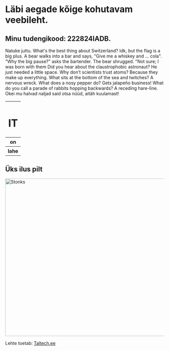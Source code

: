 <h1>Läbi aegade kõige kohutavam veebileht.</h1>
<h2>Minu tudengikood: 222824IADB.</h2>
<p>Natuke juttu.
   What's the best thing about Switzerland? Idk, but the flag is a big plus.
   A bear walks into a bar and says, "Give me a whiskey and ... cola". "Why the big pause?" asks the bartender. The bear shrugged. "Not sure; I was born with them
   Did you hear about the claustrophobic astronaut? He just needed a little space.
   Why don’t scientists trust atoms? Because they make up everything.
   What sits at the bottom of the sea and twitches? A nervous wreck.
   What does a nosy pepper do? Gets jalapeño business!
   What do you call a parade of rabbits hopping backwards? A receding hare-line.
   Okei mu halvad naljad said otsa nüüd, aitäh kuulamast!
   </p>

<table>
  <tr>
    <th><h1>IT</h1></th>
  </tr>
  <tr>
    <th>on</th>
  </tr>
  <tr>
    <th>lahe</th>
  </tr>
</table>


<h2>Üks ilus pilt</h2>
<img src="https://www.investopedia.com/thmb/GcgK7lFrqz0efp4FEAdLAyUWaWA=/1500x0/filters:no_upscale():max_bytes(150000):strip_icc()/Screen_Shot_2019-06-05_at_1.26.32_PM-dac1adde23c240a4825240d08bd977b0.jpg" alt="Stonks" width="700" height="500">


<p>Lehte toetab: <a href="https://taltech.ee/">Taltech.ee</a></p>
